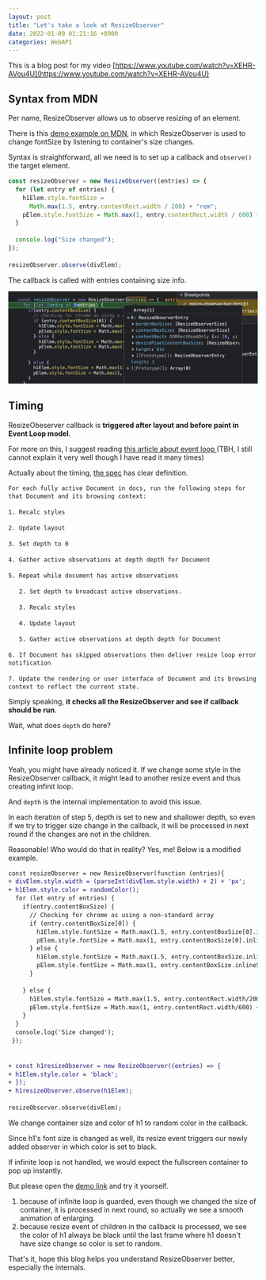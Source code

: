 ```yaml
---
layout: post
title: "Let's take a look at ResizeObserver"
date: 2022-01-09 01:21:16 +0900
categories: WebAPI
---
```


This is a blog post for my video [https://www.youtube.com/watch?v=XEHR-AVou4U](https://www.youtube.com/watch?v=XEHR-AVou4U)

## Syntax from MDN

Per name, ResizeObserver allows us to observe resizing of an element.

There is this [demo example on MDN](https://developer.mozilla.org/en-US/docs/Web/API/ResizeObserver), in which ResizeObserver is used to change fontSize by listening to container's size changes.

Syntax is straightforward, all we need is to set up a callback and `observe()` the target element.

```js
const resizeObserver = new ResizeObserver((entries) => {
  for (let entry of entries) {
    h1Elem.style.fontSize =
      Math.max(1.5, entry.contentRect.width / 200) + "rem";
    pElem.style.fontSize = Math.max(1, entry.contentRect.width / 600) + "rem";
  }

  console.log("Size changed");
});

resizeObserver.observe(divElem);
```

The callback is called with entries containing size info.

![](/static/resize-observer-1.png)

## Timing

ResizeObeserver callback is **triggered after layout and before paint in Event Loop model**.

For more on this, I suggest reading [this article about event loop ](https://xnim.me/blog/javascript-browser-event-loop-layout-paint-composite-call-stack) (TBH, I still cannot explain it very well though I have read it many times)

Actually about the timing, [the spec](https://www.w3.org/TR/resize-observer/#html-event-loop) has clear definition.

```
For each fully active Document in docs, run the following steps for that Document and its browsing context:

1. Recalc styles

2. Update layout

3. Set depth to 0

4. Gather active observations at depth depth for Document

5. Repeat while document has active observations

   2. Set depth to broadcast active observations.

   3. Recalc styles

   4. Update layout

   5. Gather active observations at depth depth for Document

6. If Document has skipped observations then deliver resize loop error notification

7. Update the rendering or user interface of Document and its browsing context to reflect the current state.

```

Simply speaking, **it checks all the ResizeObserver and see if callback should be run**.

Wait, what does `depth` do here?

## Infinite loop problem

Yeah, you might have already noticed it. If we change some style in the ResizeObserver callback, it might lead to another resize event and thus creating infinit loop.

And `depth` is the internal implementation to avoid this issue.

In each iteration of step 5, depth is set to new and shallower depth, so even if we try to trigger size change in the callback, it will be processed in next round if the changes are not in the children.

Reasonable! Who would do that in reality? Yes, me! Below is a modified example.

```diff
const resizeObserver = new ResizeObserver(function (entries){
+ divElem.style.width = (parseInt(divElem.style.width) + 2) + 'px';
+ h1Elem.style.color = randomColor();
  for (let entry of entries) {
    if(entry.contentBoxSize) {
      // Checking for chrome as using a non-standard array
      if (entry.contentBoxSize[0]) {
        h1Elem.style.fontSize = Math.max(1.5, entry.contentBoxSize[0].inlineSize/200) + 'rem';
        pElem.style.fontSize = Math.max(1, entry.contentBoxSize[0].inlineSize/600) + 'rem';
      } else {
        h1Elem.style.fontSize = Math.max(1.5, entry.contentBoxSize.inlineSize/200) + 'rem';
        pElem.style.fontSize = Math.max(1, entry.contentBoxSize.inlineSize/600) + 'rem';
      }

    } else {
      h1Elem.style.fontSize = Math.max(1.5, entry.contentRect.width/200) + 'rem';
      pElem.style.fontSize = Math.max(1, entry.contentRect.width/600) + 'rem';
    }
  }
  console.log('Size changed');
 });


+ const h1resizeObserver = new ResizeObserver((entries) => {
+ h1Elem.style.color = 'black';
+ });
+ h1resizeObserver.observe(h1Elem);

resizeObserver.observe(divElem);

```

We change container size and color of h1 to random color in the callback.

Since h1's font size is changed as well, its resize event triggers our newly added observer in which color is set to black.

If infinite loop is not handled, we would expect the fullscreen container to pop up instantly.

But please open the [demo link](/demos/resizeobserver/index.html) and try it yourself.

1. because of infinite loop is guarded, even though we changed the size of container, it is processed in next round, so actually we see a smooth animation of enlarging.
2. because resize event of children in the callback is processed, we see the color of h1 always be black until the last frame where h1 doesn't have size change so color is set to random.

That's it, hope this blog helps you understand ResizeObserver better, especially the internals.
